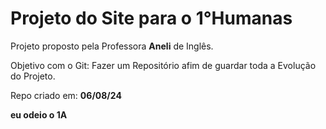 <h1>Projeto do Site para o 1°Humanas</h1>
<p>Projeto proposto pela Professora <b>Aneli</b> de Inglês.</p>
<p>Objetivo com o Git: Fazer um Repositório afim de guardar toda a Evolução do Projeto.</p>
<p>Repo criado em: <b>06/08/24</b></p>
<p><b>eu odeio o 1A</b></p>
